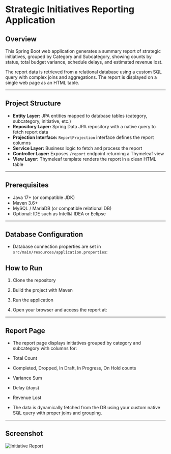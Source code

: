 # Strategic Initiatives Reporting Application

## Overview
This Spring Boot web application generates a summary report of strategic initiatives, grouped by Category and Subcategory, showing counts by status, total budget variance, schedule delays, and estimated revenue lost.

The report data is retrieved from a relational database using a custom SQL query with complex joins and aggregations. The report is displayed on a single web page as an HTML table.

---

## Project Structure

- **Entity Layer:** JPA entities mapped to database tables (category, subcategory, initiative, etc.)  
- **Repository Layer:** Spring Data JPA repository with a native query to fetch report data  
- **Projection Interface:** `ReportProjection` interface defines the report columns  
- **Service Layer:** Business logic to fetch and process the report  
- **Controller Layer:** Exposes `/report` endpoint returning a Thymeleaf view  
- **View Layer:** Thymeleaf template renders the report in a clean HTML table

---

## Prerequisites

- Java 17+ (or compatible JDK)  
- Maven 3.6+  
- MySQL / MariaDB (or compatible relational DB)  
- Optional: IDE such as IntelliJ IDEA or Eclipse

---

## Database Configuration

- Database connection properties are set in `src/main/resources/application.properties`:



## How to Run

1. Clone the repository


2. Build the project with Maven


3. Run the application


4. Open your browser and access the report at:


---

## Report Page

- The report page displays initiatives grouped by category and subcategory with columns for:
- Total Count  
- Completed, Dropped, In Draft, In Progress, On Hold counts  
- Variance Sum  
- Delay (days)  
- Revenue Lost

- The data is dynamically fetched from the DB using your custom native SQL query with proper joins and grouping.

---

## Screenshot

![Initiative Report](docs/Initiative%20Report.png)








